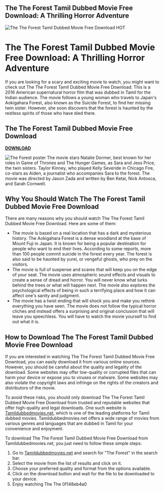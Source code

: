 ## The The Forest Tamil Dubbed Movie Free Download: A Thrilling Horror Adventure

 
![The The Forest Tamil Dubbed Movie Free Download _HOT_](https://encrypted-tbn3.gstatic.com/images?q=tbn:ANd9GcQPzx3yfLiKfY_U_ef-EqkTx7Wpc8oVdehuH8JoZKW0CX7bUCpq5cA7qKA)

 
# The The Forest Tamil Dubbed Movie Free Download: A Thrilling Horror Adventure
 
If you are looking for a scary and exciting movie to watch, you might want to check out The The Forest Tamil Dubbed Movie Free Download. This is a 2016 American supernatural horror film that was dubbed in Tamil for the Indian audience. The movie follows a young woman who travels to Japan's Aokigahara Forest, also known as the Suicide Forest, to find her missing twin sister. However, she soon discovers that the forest is haunted by the restless spirits of those who have died there.
 
## The The Forest Tamil Dubbed Movie Free Download


[**DOWNLOAD**](https://denirade.blogspot.com/?download=2tLdbn)

 ![The Forest poster](https://upload.wikimedia.org/wikipedia/en/9/9a/The_Forest_poster.jpg) 
The movie stars Natalie Dormer, best known for her roles in Game of Thrones and The Hunger Games, as Sara and Jess Price, the twin sisters. Taylor Kinney, who played Kelly Severide in Chicago Fire, co-stars as Aiden, a journalist who accompanies Sara to the forest. The movie was directed by Jason Zada and written by Ben Ketai, Nick Antosca, and Sarah Cornwell.
 
## Why You Should Watch The The Forest Tamil Dubbed Movie Free Download
 
There are many reasons why you should watch The The Forest Tamil Dubbed Movie Free Download. Here are some of them:
 
- The movie is based on a real location that has a dark and mysterious history. The Aokigahara Forest is a dense woodland at the base of Mount Fuji in Japan. It is known for being a popular destination for people who want to end their lives. According to some reports, more than 100 people commit suicide in the forest every year. The forest is also said to be haunted by yurei, or vengeful ghosts, who prey on the visitors.
- The movie is full of suspense and scares that will keep you on the edge of your seat. The movie uses atmospheric sound effects and visuals to create a sense of dread and horror. You will never know what lurks behind the trees or what will happen next. The movie also explores the psychological effects of being in such a terrifying place and how it can affect one's sanity and judgment.
- The movie has a twist ending that will shock you and make you rethink everything you have seen. The movie does not follow the typical horror cliches and instead offers a surprising and original conclusion that will leave you speechless. You will have to watch the movie yourself to find out what it is.

## How to Download The The Forest Tamil Dubbed Movie Free Download
 
If you are interested in watching The The Forest Tamil Dubbed Movie Free Download, you can easily download it from various online sources. However, you should be careful about the quality and legality of the download. Some websites may offer low-quality or corrupted files that can harm your device or expose you to viruses or malware. Some websites may also violate the copyright laws and infringe on the rights of the creators and distributors of the movie.
 
To avoid these risks, you should only download The The Forest Tamil Dubbed Movie Free Download from trusted and reputable websites that offer high-quality and legal downloads. One such website is [Tamildubbedmovies.net](https://www.tamildubbedmovies.net/), which is one of the leading platforms for Tamil dubbed movies. Tamildubbedmovies.net offers a wide range of movies from various genres and languages that are dubbed in Tamil for your convenience and enjoyment.
 
To download The The Forest Tamil Dubbed Movie Free Download from Tamildubbedmovies.net, you just need to follow these simple steps:

1. Go to [Tamildubbedmovies.net](https://www.tamildubbedmovies.net/) and search for "The Forest" in the search bar.
2. Select the movie from the list of results and click on it.
3. Choose your preferred quality and format from the options available.
4. Click on the download button and wait for the file to be downloaded to your device.
5. Enjoy watching The The 0f148eb4a0
